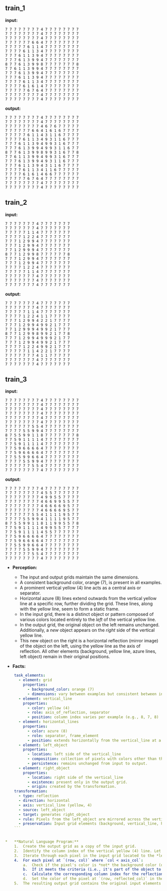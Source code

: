 
## train_1

**input:**
```
7 7 7 7 7 7 7 7 4 7 7 7 7 7 7 7 7
7 7 7 7 7 7 7 7 4 7 7 7 7 7 7 7 7
7 7 7 7 7 7 7 7 4 7 7 7 7 7 7 7 7
7 7 7 7 7 7 6 6 4 7 7 7 7 7 7 7 7
7 7 7 7 7 6 1 1 4 7 7 7 7 7 7 7 7
7 7 7 7 6 1 1 3 4 7 7 7 7 7 7 7 7
7 7 7 6 1 1 3 9 4 7 7 7 7 7 7 7 7
7 7 7 6 1 3 9 9 4 7 7 7 7 7 7 7 7
8 7 7 6 1 3 9 9 8 7 7 7 7 7 7 7 8
7 7 6 1 1 3 9 9 4 7 7 7 7 7 7 7 7
7 7 7 6 1 3 9 9 4 7 7 7 7 7 7 7 7
7 7 7 6 1 1 3 9 4 7 7 7 7 7 7 7 7
7 7 7 7 6 1 1 3 4 7 7 7 7 7 7 7 7
7 7 7 7 6 1 6 1 4 7 7 7 7 7 7 7 7
7 7 7 7 7 6 7 6 4 7 7 7 7 7 7 7 7
7 7 7 7 7 7 7 7 4 7 7 7 7 7 7 7 7
7 7 7 7 7 7 7 7 4 7 7 7 7 7 7 7 7
```


**output:**
```
7 7 7 7 7 7 7 7 4 7 7 7 7 7 7 7 7
7 7 7 7 7 7 7 7 4 7 7 7 7 7 7 7 7
7 7 7 7 7 7 7 7 4 6 7 6 7 7 7 7 7
7 7 7 7 7 7 6 6 4 1 6 1 6 7 7 7 7
7 7 7 7 7 6 1 1 4 3 1 1 6 7 7 7 7
7 7 7 7 6 1 1 3 4 9 3 1 1 6 7 7 7
7 7 7 6 1 1 3 9 4 9 9 3 1 6 7 7 7
7 7 7 6 1 3 9 9 4 9 9 3 1 1 6 7 7
8 7 7 6 1 3 9 9 8 9 9 3 1 6 7 7 8
7 7 6 1 1 3 9 9 4 9 9 3 1 6 7 7 7
7 7 7 6 1 3 9 9 4 9 3 1 1 6 7 7 7
7 7 7 6 1 1 3 9 4 3 1 1 6 7 7 7 7
7 7 7 7 6 1 1 3 4 1 1 6 7 7 7 7 7
7 7 7 7 6 1 6 1 4 6 6 7 7 7 7 7 7
7 7 7 7 7 6 7 6 4 7 7 7 7 7 7 7 7
7 7 7 7 7 7 7 7 4 7 7 7 7 7 7 7 7
7 7 7 7 7 7 7 7 4 7 7 7 7 7 7 7 7
```


## train_2

**input:**
```
7 7 7 7 7 7 7 4 7 7 7 7 7 7 7
7 7 7 7 7 7 7 4 7 7 7 7 7 7 7
7 7 7 7 7 1 1 4 7 7 7 7 7 7 7
7 7 7 7 1 2 2 4 7 7 7 7 7 7 7
7 7 7 1 2 9 9 4 7 7 7 7 7 7 7
7 7 7 1 2 9 9 4 7 7 7 7 7 7 7
7 7 1 2 9 9 9 4 7 7 7 7 7 7 7
8 7 7 1 2 9 9 8 7 7 7 7 7 7 8
7 7 7 1 2 9 9 4 7 7 7 7 7 7 7
7 7 7 1 2 9 9 4 7 7 7 7 7 7 7
7 7 7 7 1 2 2 4 7 7 7 7 7 7 7
7 7 7 7 7 1 1 4 7 7 7 7 7 7 7
7 7 7 7 7 7 7 4 7 7 7 7 7 7 7
7 7 7 7 7 7 7 4 7 7 7 7 7 7 7
7 7 7 7 7 7 7 4 7 7 7 7 7 7 7
```


**output:**
```
7 7 7 7 7 7 7 4 7 7 7 7 7 7 7
7 7 7 7 7 7 7 4 7 7 7 7 7 7 7
7 7 7 7 7 1 1 4 7 7 7 7 7 7 7
7 7 7 7 1 2 2 4 1 1 7 7 7 7 7
7 7 7 1 2 9 9 4 2 2 1 7 7 7 7
7 7 7 1 2 9 9 4 9 9 2 1 7 7 7
7 7 1 2 9 9 9 4 9 9 2 1 7 7 7
8 7 7 1 2 9 9 8 9 9 2 1 7 7 8
7 7 7 1 2 9 9 4 9 9 9 2 1 7 7
7 7 7 1 2 9 9 4 9 9 2 1 7 7 7
7 7 7 7 1 2 2 4 9 9 2 1 7 7 7
7 7 7 7 7 1 1 4 2 2 1 7 7 7 7
7 7 7 7 7 7 7 4 1 1 7 7 7 7 7
7 7 7 7 7 7 7 4 7 7 7 7 7 7 7
7 7 7 7 7 7 7 4 7 7 7 7 7 7 7
```


## train_3

**input:**
```
7 7 7 7 7 7 7 7 4 7 7 7 7 7 7 7 7
7 7 7 7 7 7 7 7 4 7 7 7 7 7 7 7 7
7 7 7 7 7 7 7 7 4 7 7 7 7 7 7 7 7
7 7 7 7 7 7 7 7 4 7 7 7 7 7 7 7 7
7 7 7 7 7 7 7 7 4 7 7 7 7 7 7 7 7
7 7 7 7 7 7 7 7 4 7 7 7 7 7 7 7 7
7 7 7 7 7 7 5 5 4 7 7 7 7 7 7 7 7
7 7 7 7 5 5 9 9 4 7 7 7 7 7 7 7 7
8 7 5 5 9 9 1 1 8 7 7 7 7 7 7 7 8
7 7 5 9 1 1 1 1 4 7 7 7 7 7 7 7 7
7 7 5 9 1 1 1 1 4 7 7 7 7 7 7 7 7
7 7 5 9 6 6 6 6 4 7 7 7 7 7 7 7 7
7 7 5 9 6 6 6 6 4 7 7 7 7 7 7 7 7
7 7 5 5 9 9 6 6 4 7 7 7 7 7 7 7 7
7 7 7 7 5 5 9 9 4 7 7 7 7 7 7 7 7
7 7 7 7 7 7 5 5 4 7 7 7 7 7 7 7 7
7 7 7 7 7 7 7 7 4 7 7 7 7 7 7 7 7
```


**output:**
```
7 7 7 7 7 7 7 7 4 7 7 7 7 7 7 7 7
7 7 7 7 7 7 7 7 4 5 5 7 7 7 7 7 7
7 7 7 7 7 7 7 7 4 9 9 5 5 7 7 7 7
7 7 7 7 7 7 7 7 4 6 6 9 9 5 5 7 7
7 7 7 7 7 7 7 7 4 6 6 6 6 9 5 7 7
7 7 7 7 7 7 7 7 4 6 6 6 6 9 5 7 7
7 7 7 7 7 7 5 5 4 1 1 1 1 9 5 7 7
7 7 7 7 5 5 9 9 4 1 1 1 1 9 5 7 7
8 7 5 5 9 9 1 1 8 1 1 9 9 5 5 7 8
7 7 5 9 1 1 1 1 4 9 9 5 5 7 7 7 7
7 7 5 9 1 1 1 1 4 5 5 7 7 7 7 7 7
7 7 5 9 6 6 6 6 4 7 7 7 7 7 7 7 7
7 7 5 9 6 6 6 6 4 7 7 7 7 7 7 7 7
7 7 5 5 9 9 6 6 4 7 7 7 7 7 7 7 7
7 7 7 7 5 5 9 9 4 7 7 7 7 7 7 7 7
7 7 7 7 7 7 5 5 4 7 7 7 7 7 7 7 7
7 7 7 7 7 7 7 7 4 7 7 7 7 7 7 7 7
```

*   **Perception:**
    *   The input and output grids maintain the same dimensions.
    *   A consistent background color, orange (7), is present in all examples.
    *   A prominent vertical yellow (4) line acts as a central axis or separator.
    *   Horizontal azure (8) lines extend outwards from the vertical yellow line at a specific row, further dividing the grid. These lines, along with the yellow line, seem to form a static frame.
    *   In the input grid, there is a distinct object or pattern composed of various colors located entirely to the *left* of the vertical yellow line.
    *   In the output grid, the original object on the left remains unchanged. Additionally, a *new* object appears on the *right* side of the vertical yellow line.
    *   This new object on the right is a horizontal reflection (mirror image) of the object on the left, using the yellow line as the axis of reflection. All other elements (background, yellow line, azure lines, left object) remain in their original positions.

*   **Facts:**
    
```yaml
    task_elements:
      - element: grid
        properties:
          - background_color: orange (7)
          - dimensions: vary between examples but consistent between input and output for each example.
      - element: vertical_line
        properties:
          - color: yellow (4)
          - role: axis_of_reflection, separator
          - position: column index varies per example (e.g., 8, 7, 8)
      - element: horizontal_lines
        properties:
          - color: azure (8)
          - role: separator, frame_element
          - position: extends horizontally from the vertical_line at a specific row index (e.g., 8, 7, 8)
      - element: left_object
        properties:
          - location: left side of the vertical_line
          - composition: collection of pixels with colors other than the background color (orange 7) and frame colors (yellow 4, azure 8)
          - persistence: remains unchanged from input to output.
      - element: right_object
        properties:
          - location: right side of the vertical_line
          - existence: present only in the output grid.
          - origin: created by the transformation.
    transformation:
      - type: reflection
      - direction: horizontal
      - axis: vertical_line (yellow, 4)
      - source: left_object
      - target: generates right_object
      - rule: Pixels from the left_object are mirrored across the vertical_line to create the right_object. The distance of each reflected pixel from the axis is the same as the original pixel's distance.
      - preservation: Input grid elements (background, vertical_line, horizontal_lines, left_object) are preserved in the output grid.
    ```


*   **Natural Language Program:**
    1.  Create the output grid as a copy of the input grid.
    2.  Identify the column index of the vertical yellow (4) line. Let this be `axis_col`.
    3.  Iterate through each pixel in the input grid located to the *left* of the `axis_col`.
    4.  For each pixel at `(row, col)` where `col < axis_col`:
        a.  Check if the pixel's color is *not* the background color (orange 7) and *not* part of the horizontal frame lines (azure 8). (Checking against frame colors might be redundant if the object never overlaps the frame, but it's safer).
        b.  If it meets the criteria (i.e., it's part of the object to be reflected), calculate the horizontal distance from the axis: `distance = axis_col - col`.
        c.  Calculate the corresponding column index for the reflection on the right side: `reflected_col = axis_col + distance`.
        d.  Set the color of the pixel at `(row, reflected_col)` in the *output* grid to be the same as the color of the input pixel at `(row, col)`.
    5.  The resulting output grid contains the original input elements plus the newly created reflection on the right side.
